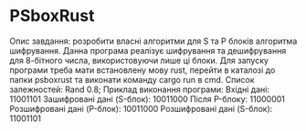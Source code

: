 # PSboxRust
Опис завдання: розробити власні алгоритми для S та P блоків алгоритма шифрування. Данна програма реалізує шифрування та дешифрування для 8-бітного числа, використовуючи лише ці блоки.
Для запуску програми треба мати встановлену мову rust, перейти в каталозі до папки psboxrust та виконати команду cargo run в cmd.
Список залежностей: 
    Rand 0.8;
Приклад виконання програми:
    Вхідні дані: 11001101
    Зашифровані дані (S-блок): 10011000
    Після P-блоку: 11000001
    Розшифровані дані (P-блок): 10011000
    Розшифровані дані (S-блок): 11001101
